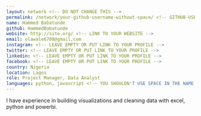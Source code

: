 ```yaml
---
layout: network <!-- DO NOT CHANGE THIS -->
permalink: /network/your-github-username-without-space/ <!-- GITHUB-USERNAME -->
name: Hammed Babatunde
github: HammedBabatunde
website: http://site.org/ <!-- LINK TO YOUR WEBSITE -->
email: olawale6708@gmail,com
instagram: <!-- LEAVE EMPTY OR PUT LINK TO YOUR PROFILE -->
twitter: <!-- LEAVE EMPTY OR PUT LINK TO YOUR PROFILE -->
linkedin: <!-- LEAVE EMPTY OR PUT LINK TO YOUR PROFILE -->
facebook: <!-- LEAVE EMPTY OR PUT LINK TO YOUR PROFILE -->
country: Nigeria
location: Lagos
role: Project Manager, Data Analyst
languages: python, javascript <!-- YOU SHOULDN'T USE SPACE IN THE NAME OF THE PROGRAMMING LANGUAGE -->
---
```


I have experience in building visualizations and cleaning data with excel, python and powerbi.
